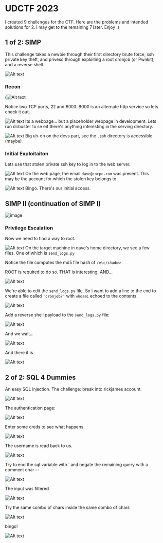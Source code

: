 # UDCTF 2023

I created 9 challenges for the CTF. Here are the problems and intended solutions for 2. I may get to the remaining 7 later. Enjoy :)

## 1 of 2: SIMP
This challenge takes a newbie through their first directory brute force, ssh private key theft, and privesc through exploiting a root cronjob (or Pwnkit), and a reverse shell.

![Alt text](image-11.png)

### Recon

(![Alt text](image.png)

Notice two TCP ports, 22 and 8000. 8000 is an alternate http service so lets check it out. 

![Alt text](image-1.png)
Its a webpage... but a placeholder webpage in development. Lets run dirbuster to se eif there's anything interesting in the serving directory.

![Alt text](image-2.png)
Big uh-oh on the devs part, see the `.ssh` directory is accessible (maybe)

### Initial Exploitaiton

Lets use that stolen private ssh key to log in to the web server. 

![Alt text](image-3.png)
On the web page, the email `dave@corpo.com` was present. This may be the account for which the stolen key belongs to. 

![Alt text](image-4.png)
Bingo. There's our initial access.

## SIMP II (continuation of SIMP I)

![image](https://github.com/caadams4/cyberblog/assets/79220528/2a274c57-4821-4ea3-a89e-ae6358eb86c8)


### Privilege Escalation


Now we need to find a way to root.

![Alt text](image-5.png)
On the target machine in dave's home directory, we see a few files. One of which is `send_logs.py`

Notice the file computes the md5 file hash of `/etc/shadow`

ROOT is required to do so. THAT is interesting. AND...

![Alt text](image-6.png)

We're able to edit the `send_logs.py` file. So I want to add a line to the end to create a file called `'cronjob?'` with `whoami` echoed to the contents.

![Alt text](image-7.png)

Add a reverse shell payload to the `send_logs.py` file:

![Alt text](image-8.png)

And we wait... 

![Alt text](image-9.png)

And there it is 

![Alt text](image-10.png)


## 2 of 2: SQL 4 Dummies

An easy SQL injection. The challenge: break into rickjames account.  

![Alt text](image-12.png)

The authentication page:

![Alt text](image-13.png)

Enter some creds to see what happens.

![Alt text](image-14.png)

The username is read back to us. 

![Alt text](image-15.png)

Try to end the sql variable with ' and negate the remaining query with a comment char -- 

![Alt text](image-16.png)

The input was filtered

![Alt text](image-17.png)

Try the same combo of chars inside the same combo of chars

![Alt text](image-18.png)

bingo!

![Alt text](image-19.png)
